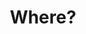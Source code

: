 ---
title: "Where?"
layout: revealjs-exercise
description: "This description is included within meta-tags"
goal: "This is the goal"
why:
  - Explanation 1
  - Explanation 2
  - Explanation 3
principles:
ppitfalls:
standardtime: 700
content:
  - center: "aqui"
    translation: "here"
  - center: "lá"
    translation: "there"
  - center: "ali"
    translation: "over there"
  - center: "em casa"
    translation: "at home"
  - center: "na minha casa"
    translation: "in my house"
  - center: "na escola"
    translation: "at school"
  - center: "perto daqui"
    translation: "near here"
  - center: "longe daqui"
    translation: "far from here"
  - center: "perto"
    translation: "near"
  - center: "longe"
    translation: "far"
  - center: "forte" 
    translation: "strong"
  - center: "fraco"
    translation: "weak"
  - center: "solteiro"
    translation: "single"
  - center: "casado"
    translation: "married"
  - center: "bonito" 
    translation: "handsome"
  - center: "feio" 
    translation: "ugly"
  - center: "bonita" 
    translation: "pretty"
  - center: "loira" 
    translation: "blonde"
  - center: "morena" 
    translation: "brunette"
  - center: "saudavél" 
    translation: "healthy"
  - center: "doente" 
    translation: "sick"
  - center: "bem"  
    translation: "well"
  - center: "mal"
    translation: "bad"
---